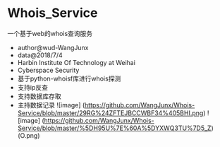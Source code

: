 # Whois_Service
一个基于web的whois查询服务
* author@wud-WangJunx
* data@2018/7/4
* Harbin Institute Of Technology at Weihai
* Cyberspace Security
* 基于python-whoisf库进行whois探测
* 支持ip反查
* 支持数据库存取
* 主持数据记录
![image] (https://github.com/WangJunx/Whois-Service/blob/master/29RG%24ZFTEJBCCWBF34%405BHI.png)
![image] (https://github.com/WangJunx/Whois-Service/blob/master/%5DH95U%7E%60A%5DYXWQ3TU%7D5_Z)(O.png)
